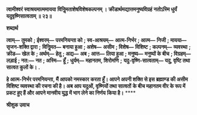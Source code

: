 **त्वामीश्वरं स्वाश्रयमात्ममायया** **विनिॢमताशेषविशेषकल्पनम् ।** **क्रीडार्थमद्यात्तमनुष्यविग्रहं** **नतोऽस्मि धुर्यं यदुवृष्णिसात्वताम् ॥ २३॥** 

**शब्दार्थ** 

**त्वाम्—** **तुमको** **; ईश्वरम्—** **परमनियन्ता को** **; स्व-आश्रयम्—** **आत्म-निर्भर** **; आत्म—** **निजी** **; मायया—** **सृजन-शक्ति द्वारा** **;** **विनिॢमत—** **बनाया हुआ** **; अशेष—** **असीम** **; विशेष—** **विशिष्ट** **; कल्पनम्—** **व्यवस्था** **; क्रीड—** **खेल के** **; अर्थम्—** **हेतु** **; अद्य—** **अब** **; आत्त—** **लिया हुआ** **; मनुष्य—** **मनुष्यों के बीच** **; विग्रहम्—** **लड़ाई** **; नत:—** **नत** **; अस्मि—** **हूँ** **; धुर्यम्—** **महानतम, शिरोमणि** **;** **यदु-वृष्णि-सात्वताम्—** **यदु, वृष्टि तथा सात्वत कुलों के।** **.** 

**हे आत्म-निर्भर परमनियन्ता, मैं आपको नमस्कार करता हूँ। आपने अपनी शक्ति से इस** **ब्रह्माण्ड की असीम विशिष्ट व्यवस्था की रचना की है। अब आप यदुओं, वृष्णियों तथा सात्वतों** **के बीच महानतम वीर के रूप में प्रकट हुए हैं और आपने मानवीय युद्ध में भाग लेने का निर्णय** **किया है।** **** 

**श्रीशुक उवाच** 